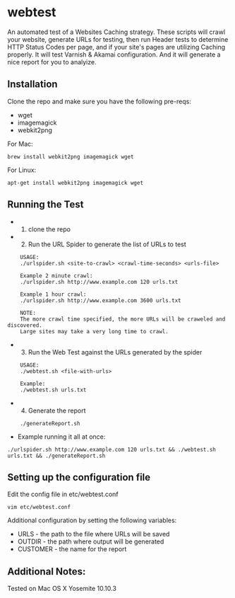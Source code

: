 # webtest

An automated test of a Websites Caching strategy.
These scripts will crawl your website, generate URLs for testing, then run Header tests to determine HTTP Status Codes per page, and if your site's pages are utilizing Caching properly.
It will test Varnish & Akamai configuration.
And it will generate a nice report for you to analyize.

## Installation

Clone the repo and make sure you have the following pre-reqs:

* wget
* imagemagick
* webkit2png

For Mac:
```
brew install webkit2png imagemagick wget
```

For Linux:
```
apt-get install webkit2png imagemagick wget
```

## Running the Test
* 1. clone the repo

* 2. Run the URL Spider to generate the list of URLs to test

```
	USAGE:
	./urlspider.sh <site-to-crawl> <crawl-time-seconds> <urls-file>

	Example 2 minute crawl:
	./urlspider.sh http://www.example.com 120 urls.txt

	Example 1 hour crawl:
	./urlspider.sh http://www.example.com 3600 urls.txt

	NOTE:
	The more crawl time specified, the more URLs will be craweled and discovered.
	Large sites may take a very long time to crawl.
```

* 3. Run the Web Test against the URLs generated by the spider

```
	USAGE:
	./webtest.sh <file-with-urls>

	Example:
	./webtest.sh urls.txt

``` 

* 4. Generate the report

```
	./generateReport.sh
```


* Example running it all at once:

```
./urlspider.sh http://www.example.com 120 urls.txt && ./webtest.sh urls.txt && ./generateReport.sh
```

## Setting up the configuration file

Edit the config file in etc/webtest.conf

```
vim etc/webtest.conf
```

Additional configuration by setting the following variables: 
* URLS - the path to the file where URLs will be saved
* OUTDIR - the path where output will be generated
* CUSTOMER - the name for the report




## Additional Notes:
Tested on Mac OS X Yosemite 10.10.3


